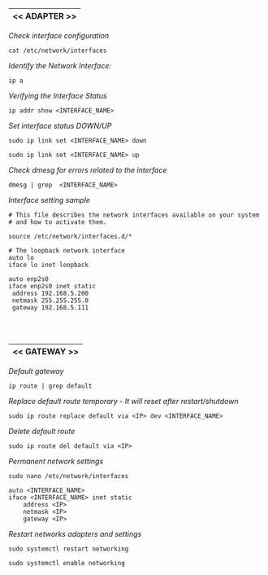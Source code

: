 |<< ADAPTER >>|
|-------------|

*Check interface configuration*
```
cat /etc/network/interfaces
```

*Identify the Network Interface:*
```
ip a
```

*Verifying the Interface Status*
```
ip addr show <INTERFACE_NAME>
```

*Set interface status DOWN/UP*
```
sudo ip link set <INTERFACE_NAME> down
```

```
sudo ip link set <INTERFACE_NAME> up
```

*Check dmesg for errors related to the interface*
```
dmesg | grep  <INTERFACE_NAME>
```

*Interface setting sample*
```
# This file describes the network interfaces available on your system
# and how to activate them.

source /etc/network/interfaces.d/*

# The loopback network interface
auto lo
iface lo inet loopback

auto enp2s0
iface enp2s0 inet static
 address 192.168.5.200
 netmask 255.255.255.0
 gateway 192.168.5.111
```
<br>
<br>

|<< GATEWAY >>|
|-------------|

*Default gateway*
```
ip route | grep default
```

*Replace default route temporary - It will reset after restart/shutdown*
```
sudo ip route replace default via <IP> dev <INTERFACE_NAME>
```

*Delete default route*
```
sudo ip route del default via <IP>
```

*Permanent network settings*
```
sudo nano /etc/network/interfaces
```

```
auto <INTERFACE_NAME>
iface <INTERFACE_NAME> inet static
    address <IP>
    netmask <IP>
    gateway <IP>
```

*Restart networks adapters and settings*
```
sudo systemctl restart networking
```

```
sudo systemctl enable networking
```

<br>
<br>
